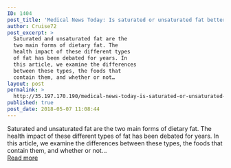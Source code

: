 ```yaml
---
ID: 1404
post_title: 'Medical News Today: Is saturated or unsaturated fat better for you?'
author: Cruise72
post_excerpt: >
  Saturated and unsaturated fat are the
  two main forms of dietary fat. The
  health impact of these different types
  of fat has been debated for years. In
  this article, we examine the differences
  between these types, the foods that
  contain them, and whether or not…
layout: post
permalink: >
  http://35.197.170.190/medical-news-today-is-saturated-or-unsaturated-fat-better-for-you/
published: true
post_date: 2018-05-07 11:08:44
---
```

Saturated and unsaturated fat are the two main forms of dietary fat. The health impact of these different types of fat has been debated for years. In this article, we examine the differences between these types, the foods that contain them, and whether or not…<br/><a style="white-space: nowrap" href="https://www.medicalnewstoday.com/articles/321655.php" class="button purchase" rel="nofollow noopener" target="_blank">Read more</a>